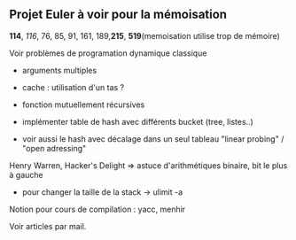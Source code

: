 Projet Euler à voir pour la mémoisation
---------------------------------------

**114**, *116*, 76, 85, 91, 161, 189,**215**, **519**(memoisation utilise trop de mémoire)

Voir problèmes de programation dynamique classique

- arguments multiples
- cache : utilisation d'un tas ?
- fonction mutuellement récursives

- implémenter table de hash avec différents bucket (tree, listes..)
- voir aussi le hash avec décalage dans un seul tableau
"linear probing" / "open adressing"

Henry Warren, Hacker's Delight => astuce d'arithmétiques binaire, bit le plus à gauche

- pour changer la taille de la stack -> ulimit -a

Notion pour cours de compilation :
yacc, menhir

Voir articles par mail.

